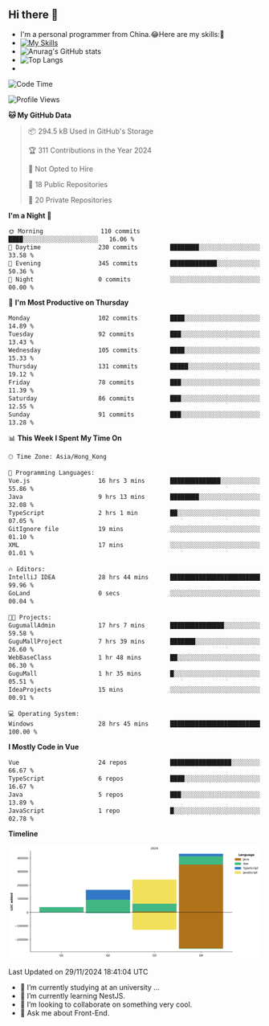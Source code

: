 ## Hi there 👋
- I'm a personal programmer from China.😂Here are my skills:🤔
- [![My Skills](https://skillicons.dev/icons?i=js,html,css,vue,typescript,java,golang)](https://skillicons.dev)
- ![Anurag's GitHub stats](https://github-readme-stats.vercel.app/api?username=FluffyChi-Xing&count_private=true&show_icons=true&theme=radical)
- ![Top Langs](https://github-readme-stats.vercel.app/api/top-langs/?username=FluffyChi-Xing)
- <!--START_SECTION:waka-->
![Code Time](http://img.shields.io/badge/Code%20Time-862%20hrs%2012%20mins-blue)

![Profile Views](http://img.shields.io/badge/Profile%20Views-10-blue)

**🐱 My GitHub Data** 

> 📦 294.5 kB Used in GitHub's Storage 
 > 
> 🏆 311 Contributions in the Year 2024
 > 
> 🚫 Not Opted to Hire
 > 
> 📜 18 Public Repositories 
 > 
> 🔑 20 Private Repositories 
 > 
**I'm a Night 🦉** 

```text
🌞 Morning                110 commits         ████░░░░░░░░░░░░░░░░░░░░░   16.06 % 
🌆 Daytime                230 commits         ████████░░░░░░░░░░░░░░░░░   33.58 % 
🌃 Evening                345 commits         █████████████░░░░░░░░░░░░   50.36 % 
🌙 Night                  0 commits           ░░░░░░░░░░░░░░░░░░░░░░░░░   00.00 % 
```
📅 **I'm Most Productive on Thursday** 

```text
Monday                   102 commits         ████░░░░░░░░░░░░░░░░░░░░░   14.89 % 
Tuesday                  92 commits          ███░░░░░░░░░░░░░░░░░░░░░░   13.43 % 
Wednesday                105 commits         ████░░░░░░░░░░░░░░░░░░░░░   15.33 % 
Thursday                 131 commits         █████░░░░░░░░░░░░░░░░░░░░   19.12 % 
Friday                   78 commits          ███░░░░░░░░░░░░░░░░░░░░░░   11.39 % 
Saturday                 86 commits          ███░░░░░░░░░░░░░░░░░░░░░░   12.55 % 
Sunday                   91 commits          ███░░░░░░░░░░░░░░░░░░░░░░   13.28 % 
```


📊 **This Week I Spent My Time On** 

```text
🕑︎ Time Zone: Asia/Hong_Kong

💬 Programming Languages: 
Vue.js                   16 hrs 3 mins       ██████████████░░░░░░░░░░░   55.86 % 
Java                     9 hrs 13 mins       ████████░░░░░░░░░░░░░░░░░   32.08 % 
TypeScript               2 hrs 1 min         ██░░░░░░░░░░░░░░░░░░░░░░░   07.05 % 
GitIgnore file           19 mins             ░░░░░░░░░░░░░░░░░░░░░░░░░   01.10 % 
XML                      17 mins             ░░░░░░░░░░░░░░░░░░░░░░░░░   01.01 % 

🔥 Editors: 
IntelliJ IDEA            28 hrs 44 mins      █████████████████████████   99.96 % 
GoLand                   0 secs              ░░░░░░░░░░░░░░░░░░░░░░░░░   00.04 % 

🐱‍💻 Projects: 
GugumallAdmin            17 hrs 7 mins       ███████████████░░░░░░░░░░   59.58 % 
GuguMallProject          7 hrs 39 mins       ███████░░░░░░░░░░░░░░░░░░   26.60 % 
WebBaseClass             1 hr 48 mins        ██░░░░░░░░░░░░░░░░░░░░░░░   06.30 % 
GuguMall                 1 hr 35 mins        █░░░░░░░░░░░░░░░░░░░░░░░░   05.51 % 
IdeaProjects             15 mins             ░░░░░░░░░░░░░░░░░░░░░░░░░   00.91 % 

💻 Operating System: 
Windows                  28 hrs 45 mins      █████████████████████████   100.00 % 
```

**I Mostly Code in Vue** 

```text
Vue                      24 repos            █████████████████░░░░░░░░   66.67 % 
TypeScript               6 repos             ████░░░░░░░░░░░░░░░░░░░░░   16.67 % 
Java                     5 repos             ███░░░░░░░░░░░░░░░░░░░░░░   13.89 % 
JavaScript               1 repo              █░░░░░░░░░░░░░░░░░░░░░░░░   02.78 % 
```



**Timeline**

![Lines of Code chart](https://raw.githubusercontent.com/FluffyChi-Xing/FluffyChi-Xing/main/assets/bar_graph.png)


 Last Updated on 29/11/2024 18:41:04 UTC
<!--END_SECTION:waka-->
- 🔭 I’m currently studying at an university ...
- 🌱 I’m currently learning NestJS.
- 👯 I’m looking to collaborate on something very cool.
- 💬 Ask me about Front-End.
